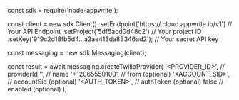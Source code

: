 const sdk = require('node-appwrite');

const client = new sdk.Client()
    .setEndpoint('https://<REGION>.cloud.appwrite.io/v1') // Your API Endpoint
    .setProject('5df5acd0d48c2') // Your project ID
    .setKey('919c2d18fb5d4...a2ae413da83346ad2'); // Your secret API key

const messaging = new sdk.Messaging(client);

const result = await messaging.createTwilioProvider(
    '<PROVIDER_ID>', // providerId
    '<NAME>', // name
    '+12065550100', // from (optional)
    '<ACCOUNT_SID>', // accountSid (optional)
    '<AUTH_TOKEN>', // authToken (optional)
    false // enabled (optional)
);
